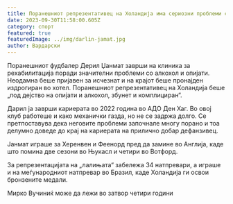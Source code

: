 ```yaml
---
title: Поранешниот репрезентативец на Холандија има сериозни проблеми со дрогата
date: 2023-09-30T11:58:00.605Z
category: спорт
featured: true
featuredImage: ../img/darlin-jamat.jpg
author: Вардарски
---
```

Поранешниот фудбалер Дерил Џанмат заврши на клиника за рехабилитација поради значителни проблеми со алкохол и опијати. Неодамна беше пријавен за исчезнат и на крајот беше пронајден издрогиран во хотел. Поранешниот репрезентативец на Холандија беше „под дејство на опијати и алкохол, збунет и комплициран“.

Дарил ја заврши кариерата во 2022 година во АДО Ден Хаг. Во овој клуб работеше и како механички газда, но не се задржа долго. Се претпоставува дека неговите проблеми започнале многу порано и тоа делумно доведе до крај на кариерата на прилично добар дефанзивец.

Јанмат играше за Херенвен и Феенорд пред да замине во Англија, каде што помина две сезони во Њукасл и четири во Вотфорд.

За репрезентацијата на „лалињата“ забележа 34 натпревари, а играше и на меѓународниот натпревар во Бразил, каде Холандија ги освои бронзените медали.

Мирко Вучиниќ може да лежи во затвор четири години
